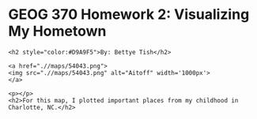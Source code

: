 <!DOCTYPE html>
<html lang="en">
<head>
    <meta charset="UTF-8">
    <meta name="viewport" content="width=device-width, initial-scale=1.0">
    <title>GEOG 370 Homework 2</title>
</head>
<body>
    <h1>GEOG 370 Homework 2: Visualizing My Hometown</h1>

    <h2 style="color:#D9A9F5">By: Bettye Tish</h2>

    <a href=".//maps/54043.png">
    <img src=".//maps/54043.png" alt="Aitoff" width='1000px'>
    </a>

    <p></p>
    <h2>For this map, I plotted important places from my childhood in Charlotte, NC.</h2>
</body>
</html>
